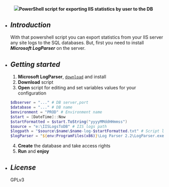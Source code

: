 <h4 align="center">
<img src="https://upload.wikimedia.org/wikipedia/commons/thumb/a/af/PowerShell_Core_6.0_icon.png/80px-PowerShell_Core_6.0_icon.png"></img>PowerShell script for exporting IIS statistics by user to the DB
</h4>

- ## ***Introduction***
  With that powershell script you can export statistics from your IIS server any site logs to the SQL databases.
  But, first you need to install ***Microsoft LogParser*** on the server.

- ## ***Getting started***
  1. **Microsoft LogParser**, [`download`](https://www.microsoft.com/en-us/download/details.aspx?id=24659) and install
  2. **Download** script
  3. **Open** script for editing and set variables values for your configuration
    ```powershell
    $dbserver = "..." # DB server,port
    $database = "..." # DB name
    $environment = "PROD" # Environment name
    $start = [DateTime]::Now
    $startFormatted = $start.ToString("yyyyMMddHHmmss")
    $source = "e:\IISLogsToDB" # IIS logs path
    $logpath = "$source\$name\$name-log-$startFormatted.txt" # Script log file path
    $logParser = "${env:ProgramFiles(x86)}\Log Parser 2.2\LogParser.exe" # LogParser install dir & exec file
    ```
  4. **Create** the database and take access rights
  5. **Run** and **enjoy**

- ## ***License***
  GPLv3
